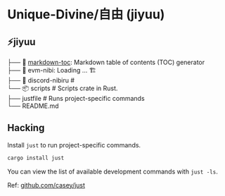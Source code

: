 # Unique-Divine/自由 (jiyuu)


## ⚡jiyuu  

├── 📂 [markdown-toc](./markdown-toc): Markdown table of contents (TOC) generator  
├── 📂 evm-nibi: Loading ... 🏗️   
├── 📂 discord-nibiru  #  
└── 📦 scripts         # Scripts crate in Rust.  
├── justfile     # Runs project-specific commands  
└── README.md  
<!-- └── 📂 packages        # Other Rust packages -->
<!-- ├── Cargo.toml    -->

## Hacking

Install `just` to run project-specific commands.
```bash
cargo install just
```

You can view the list of available development commands with `just -ls`.

Ref: [github.com/casey/just](https://github.com/casey/just)

<!-- └── 📂 shifter       # [description]. -->
